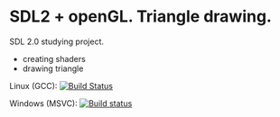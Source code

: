 # SDL2 + openGL. Triangle drawing.

SDL 2.0 studying project.
- creating shaders
- drawing triangle

Linux (GCC): [![Build Status](https://travis-ci.org/codelimit/triangle.svg?branch=master)](https://travis-ci.org/codelimit/triangle)

Windows (MSVC): [![Build status](https://ci.appveyor.com/api/projects/status/t2688ex72up6i1l6?svg=true)](https://ci.appveyor.com/project/codelimit/triangle)
